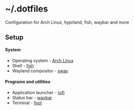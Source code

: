 # ~/.dotfiles
Configuration for Arch Linux, hyprland, fish, waybar and more
## Setup
#### System
* Operating system - [Arch Linux](https://archlinux.org/)
* Shell - [fish](https://github.com/fish-shell/fish-shell)
* Wayland compositor - [sway](https://github.com/swaywm/sway/)
#### Programs and utilities
* Application launcher - [rofi](https://github.com/lbonn/rofi)
* Status bar - [waybar](https://github.com/Alexays/Waybar)
* Terminal - [foot](https://codeberg.org/dnkl/foot)
